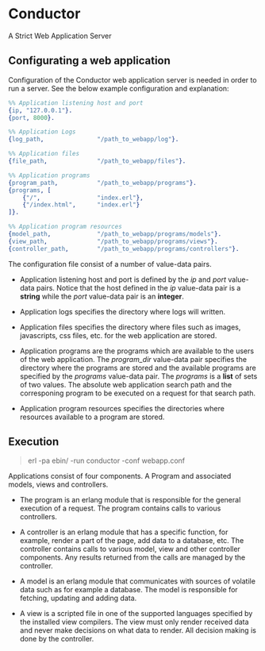 # Conductor
A Strict Web Application Server

## Configurating a web application
Configuration of the Conductor web application server is needed in order to
run a server. See the below example configuration and explanation:

```erlang
%% Application listening host and port
{ip, "127.0.0.1"}.
{port, 8000}.

%% Application Logs
{log_path,               "/path_to_webapp/log"}.

%% Application files
{file_path,              "/path_to_webapp/files"}.

%% Application programs
{program_path,           "/path_to_webapp/programs"}.
{programs, [
    {"/",                "index.erl"},
    {"/index.html",      "index.erl"}
]}.

%% Application program resources
{model_path,             "/path_to_webapp/programs/models"}.
{view_path,              "/path_to_webapp/programs/views"}.
{controller_path,        "/path_to_webapp/programs/controllers"}.

```
The configuration file consist of a number of value-data pairs.

* Application listening host and port is defined by the _ip_ and _port_ 
value-data pairs. Notice that the host defined in the _ip_ value-data pair 
is a __string__ while the _port_ value-data pair is an __integer__.

* Application logs specifies the directory where logs will written.

* Application files specifies the directory where files such as images, 
javascripts, css files, etc. for the web application are stored.

* Application programs are the programs which are available to the users
of the web application. The _program_dir_ value-data pair specifies the 
directory where the programs are stored and the available programs are 
specified by the _programs_ value-data pair. The _programs_ is a __list__ 
of sets of two values. The absolute web application search path and the 
corresponing program to be executed on a request for that search path.

* Application program resources specifies the directories where resources 
available to a program are stored.


## Execution
> erl -pa ebin/ -run conductor -conf webapp.conf

Applications consist of four components. A Program and associated models, 
views and controllers.

* The program is an erlang module that is responsible for the general 
execution of a request. The program contains calls to various controllers.

* A controller is an erlang module that has a specific function, for example, 
render a part of the page, add data to a database, etc. The controller contains 
calls to various model, view and other controller components. Any results 
returned from the calls are managed by the controller.

* A model is an erlang module that communicates with sources of volatile data 
such as for example a database. The model is responsible for fetching, 
updating and adding data.

* A view is a scripted file in one of the supported languages specified 
by the installed view compilers. The view must only render received data 
and never make decisions on what data to render. All decision making is 
done by the controller.
